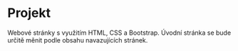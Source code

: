 # Projekt
Webové stránky s využitím HTML, CSS a Bootstrap.
Úvodní stránka se bude určitě měnit podle obsahu navazujících stránek.
